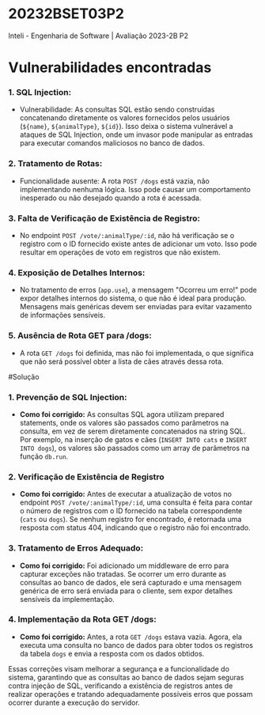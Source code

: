 # 20232BSET03P2 
Inteli - Engenharia de Software | Avaliação 2023-2B P2

# Vulnerabilidades encontradas

### 1. **SQL Injection:**
   - Vulnerabilidade: As consultas SQL estão sendo construídas concatenando diretamente os valores fornecidos pelos usuários (`${name}`, `${animalType}`, `${id}`). Isso deixa o sistema vulnerável a ataques de SQL Injection, onde um invasor pode manipular as entradas para executar comandos maliciosos no banco de dados.
 

### 2. **Tratamento de Rotas:**
   - Funcionalidade ausente: A rota `POST /dogs` está vazia, não implementando nenhuma lógica. Isso pode causar um comportamento inesperado ou não desejado quando a rota é acessada.

### 3. **Falta de Verificação de Existência de Registro:**
   - No endpoint `POST /vote/:animalType/:id`, não há verificação se o registro com o ID fornecido existe antes de adicionar um voto. Isso pode resultar em operações de voto em registros que não existem.

### 4. **Exposição de Detalhes Internos:**
   - No tratamento de erros (`app.use`), a mensagem "Ocorreu um erro!" pode expor detalhes internos do sistema, o que não é ideal para produção. Mensagens mais genéricas devem ser enviadas para evitar vazamento de informações sensíveis.

### 5. **Ausência de Rota GET para /dogs:**
   - A rota `GET /dogs` foi definida, mas não foi implementada, o que significa que não será possível obter a lista de cães através dessa rota.

#Solução

### 1. **Prevenção de SQL Injection:**
- **Como foi corrigido:** As consultas SQL agora utilizam prepared statements, onde os valores são passados como parâmetros na consulta, em vez de serem diretamente concatenados na string SQL. Por exemplo, na inserção de gatos e cães (`INSERT INTO cats` e `INSERT INTO dogs`), os valores são passados como um array de parâmetros na função `db.run`.

### 2. **Verificação de Existência de Registro**
- **Como foi corrigido:** Antes de executar a atualização de votos no endpoint `POST /vote/:animalType/:id`, uma consulta é feita para contar o número de registros com o ID fornecido na tabela correspondente (`cats` ou `dogs`). Se nenhum registro for encontrado, é retornada uma resposta com status 404, indicando que o registro não foi encontrado.

### 3. **Tratamento de Erros Adequado:**
- **Como foi corrigido:** Foi adicionado um middleware de erro para capturar exceções não tratadas. Se ocorrer um erro durante as consultas ao banco de dados, ele será capturado e uma mensagem genérica de erro será enviada para o cliente, sem expor detalhes sensíveis da implementação.

### 4. **Implementação da Rota GET /dogs:**
- **Como foi corrigido:** Antes, a rota `GET /dogs` estava vazia. Agora, ela executa uma consulta no banco de dados para obter todos os registros da tabela `dogs` e envia a resposta com os dados obtidos.

Essas correções visam melhorar a segurança e a funcionalidade do sistema, garantindo que as consultas ao banco de dados sejam seguras contra injeção de SQL, verificando a existência de registros antes de realizar operações e tratando adequadamente possíveis erros que possam ocorrer durante a execução do servidor.